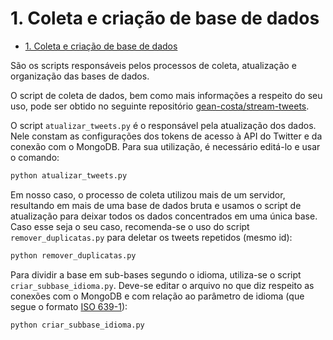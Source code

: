 # 1. Coleta e criação de base de dados

- [1. Coleta e criação de base de dados](#1-coleta-e-criação-de-base-de-dados)

São os scripts responsáveis pelos processos de coleta, atualização e organização das bases de dados.

O script de coleta de dados, bem como mais informações a respeito do seu uso, pode ser obtido no seguinte repositório [gean-costa/stream-tweets](https://github.com/gean-costa/stream-tweets).

O script `atualizar_tweets.py` é o responsável pela atualização dos dados. Nele constam as configurações dos tokens de acesso à API do Twitter e da conexão com o MongoDB. Para sua utilização, é necessário editá-lo e usar o comando:

```python
python atualizar_tweets.py
```

Em nosso caso, o processo de coleta utilizou mais de um servidor, resultando em mais de uma base de dados bruta e usamos o script de atualização para deixar todos os dados concentrados em uma única base. Caso esse seja o seu caso, recomenda-se o uso do script `remover_duplicatas.py` para deletar os tweets repetidos (mesmo id):

```python
python remover_duplicatas.py
```

Para dividir a base em sub-bases segundo o idioma, utiliza-se o script `criar_subbase_idioma.py`. Deve-se editar o arquivo no que diz respeito as conexões com o MongoDB e com relação ao parâmetro de idioma (que segue o formato [ISO 639-1](https://pt.wikipedia.org/wiki/ISO_639)):

```python
python criar_subbase_idioma.py
```
